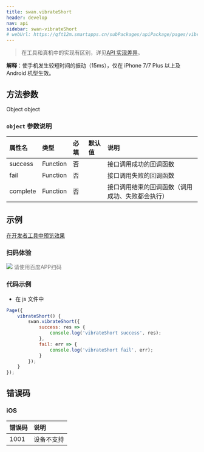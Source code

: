 ```yaml
---
title: swan.vibrateShort
header: develop
nav: api
sidebar: swan-vibrateShort
# webUrl: https://qft12m.smartapps.cn/subPackages/apiPackage/pages/vibrate/vibrate
---
```

 

> 在工具和真机中的实现有区别，详见[API 实现差异](https://smartprogram.baidu.com/docs/develop/devtools/diff/)。

**解释**：使手机发生较短时间的振动（15ms），仅在 iPhone 7/7 Plus 以上及 Android 机型生效。

 
## 方法参数 

Object object

###  `object` 参数说明  

|属性名 |类型  |必填 | 默认值 |说明|
|:---- |:---- |:---- |:----|:----|
|success| Function  |  否  | | 接口调用成功的回调函数|
|fail  |  Function  |  否  | | 接口调用失败的回调函数|
|complete  |  Function  |  否 | | 接口调用结束的回调函数（调用成功、失败都会执行）|

## 示例
<a href="swanide://fragment/e87388ef787854a02ca900c6c28307dd1569483846383" title="在开发者工具中预览效果" target="_self">在开发者工具中预览效果</a>


### 扫码体验

<div class='scan-code-container'>
    <img src="https://b.bdstatic.com/miniapp/assets/images/doc_demo/vibrate.png" class="demo-qrcode-image" />
    <font color=#777 12px>请使用百度APP扫码</font>
</div>


###  代码示例 




* 在 js 文件中

```js
Page({
    vibrateShort() {
        swan.vibrateShort({
            success: res => {
                console.log('vibrateShort success', res);
            },
            fail: err => {
                console.log('vibrateShort fail', err);
            }
        });
    }
});
```
 

##  错误码

###  iOS

|错误码|说明|
|:--|:--|
|1001|设备不支持    |
